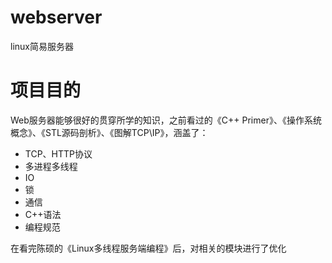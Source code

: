 # webserver
linux简易服务器

# 项目目的

Web服务器能够很好的贯穿所学的知识，之前看过的《C++ Primer》、《操作系统概念》、《STL源码剖析》、《图解TCP\IP》，涵盖了：

* TCP、HTTP协议
* 多进程多线程
* IO
* 锁
* 通信
* C++语法
* 编程规范

在看完陈硕的《Linux多线程服务端编程》后，对相关的模块进行了优化

